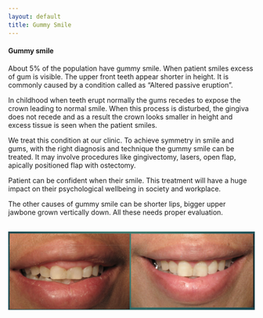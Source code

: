 ```yaml
---
layout: default
title: Gummy Smile
---
```




<h4>Gummy smile</h4>
<p></p>

<p>About 5% of the population have gummy smile. When patient smiles excess of gum is visible. The upper front teeth appear shorter in height. It is commonly caused by a condition called as “Altered passive eruption”. 
</p>

<p>In childhood when teeth erupt normally the gums recedes to expose the crown leading to normal smile. When this process is disturbed, the gingiva does not recede and as a result the crown looks smaller in height and excess tissue is seen when the patient smiles.
</p>

<p>We treat this condition at our clinic. To achieve symmetry in smile and gums, with the right diagnosis and technique the gummy smile can be treated. It may involve procedures like gingivectomy, lasers, open flap, apically positioned flap with ostectomy. 
</p>

<p>Patient can be confident when their smile. This treatment will have a huge impact on their psychological wellbeing in society and workplace.
</p>

<p>The other causes of gummy smile can be shorter lips, bigger upper jawbone grown vertically down. All these needs proper evaluation.
</p>


<p>
<br />
<img alt="Gummy smile before and after" src="/images/gummy_smile_before_and_after.jpg" />
</p>
